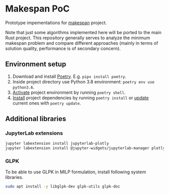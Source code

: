 # Makespan PoC
Prototype impementations for [makespan](https://github.com/matyama/makespan) project. 

Note that just some algorithms implemented here will be ported to the main Rust project. This repository generally serves to analyze the minimum makespan problem and compare different approaches (mainly in terms of solution quality, performance is of secondary concern).

## Environment setup
1. Download and install [Poetry](https://python-poetry.org/docs/#installation). E.g. `pipx install poetry`.
2. Inside project directory use Python 3.8 environment: `poetry env use python3.6`.
3. [Activate](https://python-poetry.org/docs/cli/#shell) project environment by running `poetry shell`.
4. [Install](https://python-poetry.org/docs/cli/#install) project dependencies by running `poetry install` or [update](https://python-poetry.org/docs/cli/#update) current ones with `poetry update`.

## Additional libraries

### JupyterLab extensions
```bash
jupyter labextension install jupyterlab-plotly
jupyter labextension install @jupyter-widgets/jupyterlab-manager plotlywidget
```

### GLPK
To be able to use GLPK in MILP formulation, install following system libraries.
```bash
sudo apt install -y libglpk-dev glpk-utils glpk-doc
```
